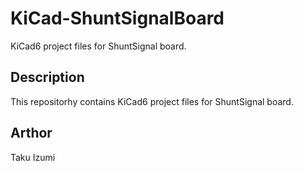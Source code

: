 # KiCad-ShuntSignalBoard

KiCad6 project files for ShuntSignal board.

## Description

This repositorhy contains KiCad6 project files for ShuntSignal board.

## Arthor

Taku Izumi
